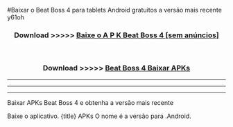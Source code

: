 #Baixar o Beat Boss 4   para tablets Android gratuitos a versão mais recente y61oh


<div align="center">
<h3>Download >>>>> <a href="https://pt-web.web.app/?pt= Beat Boss 4 ">Baixe o A P K Beat Boss 4  [sem anúncios]</a></h3><br>

<h3>Download >>>>> <a href="https://pt-web.web.app/?pt= Beat Boss 4 ">Beat Boss 4  Baixar APKs</a></h3>
</div>

----------------------------------------------------------

----------------------------------------------------------

----------------------------------------------------------

Baixar APKs Beat Boss 4  e obtenha a versão mais recente

Baixe o aplicativo. {title} APKs O nome é a versão para .Android.


